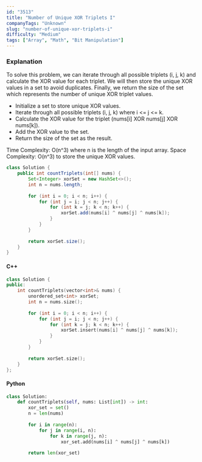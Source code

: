 ```yaml
---
id: "3513"
title: "Number of Unique XOR Triplets I"
companyTags: "Unknown"
slug: "number-of-unique-xor-triplets-i"
difficulty: "Medium"
tags: ["Array", "Math", "Bit Manipulation"]
---
```


### Explanation
To solve this problem, we can iterate through all possible triplets (i, j, k) and calculate the XOR value for each triplet. We will then store the unique XOR values in a set to avoid duplicates. Finally, we return the size of the set which represents the number of unique XOR triplet values.

- Initialize a set to store unique XOR values.
- Iterate through all possible triplets (i, j, k) where i <= j <= k.
- Calculate the XOR value for the triplet (nums[i] XOR nums[j] XOR nums[k]).
- Add the XOR value to the set.
- Return the size of the set as the result.

Time Complexity: O(n^3) where n is the length of the input array.
Space Complexity: O(n^3) to store the unique XOR values.

```java
class Solution {
    public int countTriplets(int[] nums) {
        Set<Integer> xorSet = new HashSet<>();
        int n = nums.length;
        
        for (int i = 0; i < n; i++) {
            for (int j = i; j < n; j++) {
                for (int k = j; k < n; k++) {
                    xorSet.add(nums[i] ^ nums[j] ^ nums[k]);
                }
            }
        }
        
        return xorSet.size();
    }
}
```

#### C++
```cpp
class Solution {
public:
    int countTriplets(vector<int>& nums) {
        unordered_set<int> xorSet;
        int n = nums.size();
        
        for (int i = 0; i < n; i++) {
            for (int j = i; j < n; j++) {
                for (int k = j; k < n; k++) {
                    xorSet.insert(nums[i] ^ nums[j] ^ nums[k]);
                }
            }
        }
        
        return xorSet.size();
    }
};
```

#### Python
```python
class Solution:
    def countTriplets(self, nums: List[int]) -> int:
        xor_set = set()
        n = len(nums)
        
        for i in range(n):
            for j in range(i, n):
                for k in range(j, n):
                    xor_set.add(nums[i] ^ nums[j] ^ nums[k])
        
        return len(xor_set)
```